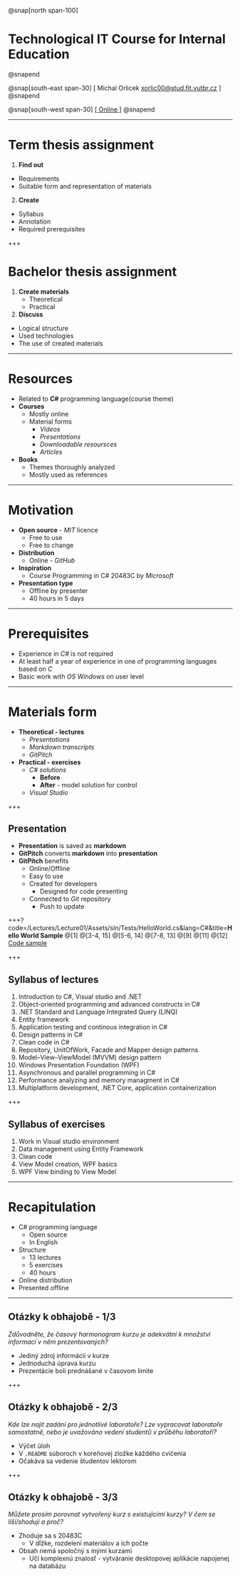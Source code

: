 ﻿@snap[north span-100]
# Technological IT Course for Internal Education
@snapend

@snap[south-east span-30]
[ Michal Orlicek <xorlic00@stud.fit.vutbr.cz> ]
@snapend

@snap[south-west span-30]
[[ Online ]](https://gitpitch.com/orlicekm/CsharpCourse/master?p=Introduction#/)
@snapend

---
# **Term thesis assignment**
1. **Find out**
  * Requirements
  * Suitable form and representation of materials
2. **Create**
  * Syllabus
  * Annotation
  * Required prerequisites

+++
#  **Bachelor thesis assignment**
1. **Create materials**
   * Theoretical
   * Practical
2. **Discuss**
  * Logical structure
  * Used technologies
  * The use of created materials

---
# **Resources**
* Related to **C#** programming language(course theme)
* **Courses**
  * Mostly online
  * Material forms
    * *Videos*
    * *Presentations*
    * *Downloadable resoursces*
    * *Articles*
* **Books**
  * Themes thoroughly analyzed
  * Mostly used as references

---
# **Motivation**
* **Open source** - *MIT* licence
  * Free to use
  * Free to change
* **Distribution**
  * Online - *GitHub*
* **Inspiration**
  * Course Programming in C# 20483C by *Microsoft*
* **Presentation type**
  * Offline by presenter
  * 40 hours in 5 days

---
# **Prerequisites**
* Experience in *C#* is not required
* At least half a year of experience in one of programming languages based on *C*
* Basic work with *OS Windows* on user level

---
# **Materials form**
* **Theoretical - lectures**
    * *Presentations*
    * *Markdown transcripts*
    * *GitPitch*
* **Practical - exercises**
    * *C# solutions*
      * **Before**
      * **After** - model solution for control
    * *Visual Studio*

+++
## **Presentation**
* **Presentation** is saved as **markdown**
* **GitPitch** converts **markdown** into **presentation**
* **GitPitch** benefits
  * Online/Offline
  * Easy to use
  * Created for developers
    * Designed for code presenting
  * Connected to *Git* repository
    * Push to update
  
+++?code=/Lectures/Lecture01/Assets/sln/Tests/HelloWorld.cs&lang=C#&title=**Hello World Sample**
@[1]
@[3-4, 15]
@[5-6, 14]
@[7-8, 13]
@[9]
@[11]
@[12]
[Code sample](https://github.com/orlicekm/CsharpCourse/blob/master/Lectures/Lecture01/Assets/sln/Tests/HelloWorld.cs)

+++
## **Syllabus of lectures** 
1. Introduction to C#, Visual studio and .NET
2. Object-oriented programming and advanced constructs in C#
3. .NET Standard and Language Integrated Query (LINQ)
4. Entity framework
5. Application testing and continous integration in C#
6. Design patterns in C#
7. Clean code in C#
8. Repository, UnitOfWork, Facade and Mapper design patterns
9. Model–View–ViewModel (MVVM) design pattern
10. Windows Presentation Foundation (WPF)
11. Asynchronous and parallel programming in C#
12. Performance analyzing and memory managment in C#
13. Multiplatform development, .NET Core, application containerization

+++
## **Syllabus of exercises**
1. Work in Visual studio environment
2. Data management using Entity Framework
3. Clean code
4. View Model creation, WPF basics
5. WPF View binding to View Model

---
# **Recapitulation**
* C# programming language
  * Open source
  * In English
* Structure
  * 13 lectures
  * 5 exercises
  * 40 hours
* Online distribution
* Presented offline

---
## Otázky k obhajobě - 1/3
*Zdůvodněte, že časový harmonogram kurzu je adekvátní k množství informací v něm prezentovaných?*
* Jediný zdroj informácií v kurze 
* Jednoduchá úprava kurzu
* Prezentácie boli prednášané v časovom limite

+++
## Otázky k obhajobě - 2/3
*Kde lze najít zadání pro jednotlivé laboratoře? Lze vypracovat laboratoře samostatně, nebo je uvažováno vedení studentů v průběhu laboratoří?*
* Výčet úloh
* V `.README` súboroch v koreňovej zložke káždého cvičenia
* Očakáva sa vedenie študentov lektorom

+++
## Otázky k obhajobě - 3/3
*Můžete prosím porovnat vytvořený kurz s existujícími kurzy? V čem se liší/shodují a proč?*
* Zhoduje sa s 20483C 
  * V dĺžke, rozdelení materiálov a ich počte
* Obsah nemá spoločný s inými kurzami
  * Učí komplexnú znalosť - vytváranie desktopovej aplikácie napojenej na databázu
